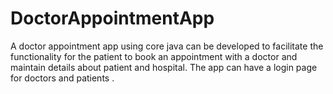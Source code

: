 # DoctorAppointmentApp
 A doctor appointment app using core java can be developed to facilitate the functionality for the patient to book an appointment with a doctor and maintain details about patient and hospital. The app can have a login page for doctors and patients .
